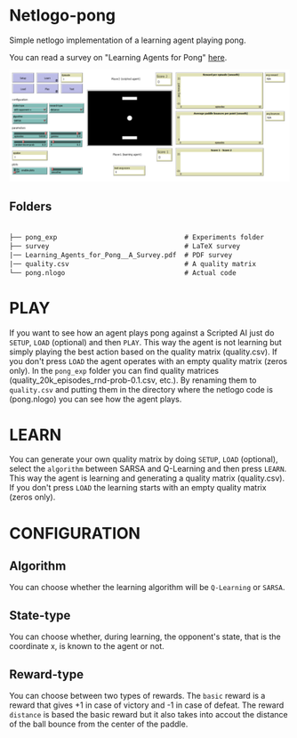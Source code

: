 # Netlogo-pong
Simple netlogo implementation of a learning agent playing pong.

You can read a survey on "Learning Agents for Pong" [here](https://github.com/davidepietrasanta/Netlogo-pong/blob/main/Learning_Agents_for_Pong__A_Survey.pdf).

<kbd>
<img src="https://github.com/davidepietrasanta/Netlogo-pong/blob/main/survey/images/Netlogo.png" alt="drawing" width="600"/>
</kbd>

## Folders

```text

├── pong_exp                                # Experiments folder
├── survey                                  # LaTeX survey
|── Learning_Agents_for_Pong__A_Survey.pdf  # PDF survey
|── quality.csv                             # A quality matrix
└── pong.nlogo                              # Actual code
```

# PLAY

If you want to see how an agent plays pong against a Scripted AI just do `SETUP`, `LOAD` (optional) and then `PLAY`.
This way the agent is not learning but simply playing the best action based on the quality matrix (quality.csv).
If you don't press `LOAD` the agent operates with an empty quality matrix (zeros only).
In the `pong_exp` folder you can find quality matrices (quality_20k_episodes_rnd-prob-0.1.csv, etc.). By renaming them to `quality.csv` and putting them in the directory where the netlogo code is (pong.nlogo) you can see how the agent plays.

# LEARN

You can generate your own quality matrix by doing `SETUP`, `LOAD` (optional), select the `algorithm` between SARSA and Q-Learning and then press `LEARN`.
This way the agent is learning and generating a quality matrix (quality.csv).
If you don't press `LOAD` the learning starts with an empty quality matrix (zeros only).

# CONFIGURATION

## Algorithm

You can choose whether the learning algorithm will be `Q-Learning` or `SARSA`.

## State-type

You can choose whether, during learning, the opponent's state, that is the coordinate x, is known to the agent or not.

## Reward-type

You can choose between two types of rewards.
The `basic` reward is a reward that gives +1 in case of victory and -1 in case of defeat.
The reward `distance` is based the basic reward but it also takes into accout the distance of the ball bounce from the center of the paddle.
